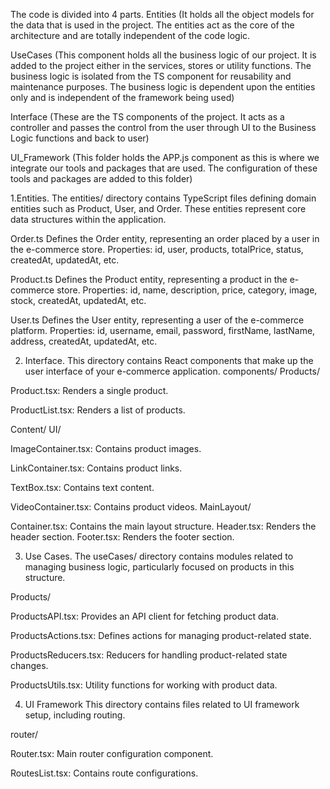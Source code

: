 The code is divided into  4 parts.
Entities (It holds all the object models for the data that is used in the project. The entities act as the core of the architecture and are totally independent of the code logic.

UseCases (This component holds all the business logic of our project. It is added to the project either in the services, stores or utility functions. The business logic is isolated from the TS component for reusability and maintenance purposes. The business logic is dependent upon the entities only and is independent of the framework being used)

Interface <Controllers> (These are the TS components of the project. It acts as a controller and passes the control from the user through UI to the Business Logic functions and back to user)

UI_Framework (This folder holds the APP.js component as this is where we integrate our tools and packages that are used. The configuration of these tools and packages are added to this folder)

1.Entities.
The entities/ directory contains TypeScript files defining domain entities such as Product, User, and Order. These entities represent core data structures within the application.


Order.ts
Defines the Order entity, representing an order placed by a user in the e-commerce store.
Properties: id, user, products, totalPrice, status, createdAt, updatedAt, etc.


Product.ts
Defines the Product entity, representing a product in the e-commerce store.
Properties: id, name, description, price, category, image, stock, createdAt, updatedAt, etc.


User.ts
Defines the User entity, representing a user of the e-commerce platform.
Properties: id, username, email, password, firstName, lastName, address, createdAt, updatedAt, etc.

2. Interface.
This directory contains React components that make up the user interface of your e-commerce application.
components/
Products/


Product.tsx:
          Renders a single product.

          
ProductList.tsx:
          Renders a list of products.

          
Content/
UI/


ImageContainer.tsx:
                Contains product images.

                
LinkContainer.tsx:
                Contains product links.

                
TextBox.tsx:
                Contains text content.

                
VideoContainer.tsx:
                Contains product videos.
MainLayout/

Container.tsx:
                Contains the main layout structure.
Header.tsx:
                Renders the header section.
Footer.tsx:
                Renders the footer section.

3. Use Cases.
The useCases/ directory contains modules related to managing business logic, particularly focused on products in this structure.

Products/


ProductsAPI.tsx:
               Provides an API client for fetching product data.

               
ProductsActions.tsx:
               Defines actions for managing product-related state.

               
ProductsReducers.tsx:
               Reducers for handling product-related state changes.

               
ProductsUtils.tsx:
               Utility functions for working with product data.

4. UI Framework
This directory contains files related to UI framework setup, including routing.

router/


Router.tsx:
            Main router configuration component.

            
RoutesList.tsx:
            Contains route configurations.
